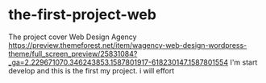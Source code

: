 # the-first-project-web

The project cover Web Design Agency 
https://preview.themeforest.net/item/wagency-web-design-wordpress-theme/full_screen_preview/25831084?_ga=2.229671070.346243853.1587801917-618230147.1587801554
I'm start develop and this is the first my project. i will effort
